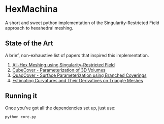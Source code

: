  HexMachina
==============
A short and sweet python implementation of the Singularity-Restricted Field approach to hexahedral meshing.

State of the Art
-----------
A brief, non-exhaustive list of papers that inspired this implementation.
 1. [All-Hex Meshing using Singularity-Restricted Field](http://i.cs.hku.hk/~wenping/allhex.pdf)
 2. [CubeCover - Parameterization of 3D Volumes](http://www.mi.fu-berlin.de/en/math/groups/ag-geom/publications/db/2011_Nieser-Reitebuch-Polthier_CubeCover.pdf)
 3. [QuadCover - Surface Parameterization using Branched Coverings](http://www.mi.fu-berlin.de/en/math/groups/ag-geom/publications/db/KNP07-QuadCover.pdf)
 3. [Estimating Curvatures and Their Derivatives on Triangle Meshes](http://gfx.cs.princeton.edu/pubs/_2004_ECA/curvpaper.pdf)


Running it
-------------
Once you've got all the dependencies set up, just use:

    python core.py
